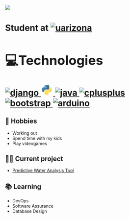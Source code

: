 <a href="https://www.linkedin.com/in/david-coulter2/" target="_blank" rel="noreferrer"> <img src="https://media.licdn.com/dms/image/C5616AQHl4rf69snr7g/profile-displaybackgroundimage-shrink_350_1400/0/1668798304279?e=1685577600&v=beta&t=7s14eQxCclJ2Ta_QELQbgRq7OJZzX94y7vxxBfKCi_Q" /> <a/>
<h1> Student at <a href="https://sie.engineering.arizona.edu/?gclid=CjwKCAjw5pShBhB_EiwAvmnNV0JTDraMG9h9brEokLd7TASLWxyrPacea3fFPSw9roqs007YE6KydBoC2goQAvD_BwE" target="_blank" rel="noreferrer"> <img src="https://brand.arizona.edu/sites/default/files/styles/uaqs_medium/public/ua_horiz_rgb_4.png?itok=T7TcQ02k" alt="uarizona" width ="100" height = "60"/> <a/>

## 💻Technologies
<a href="https://www.djangoproject.com/" target="_blank" rel="noreferrer"> <img src="https://cdn.jsdelivr.net/gh/devicons/devicon/icons/django/django-plain.svg" alt="django" width="40" height="40"/> </a>
<a href="https://www.python.org" target="_blank" rel="noreferrer"> <img src="https://raw.githubusercontent.com/devicons/devicon/master/icons/python/python-original.svg" alt="python" width="40" height="40"/> </a>
<a href="https://developer.mozilla.org/en-US/docs/Web/JavaScript" target="_blank" rel="noreferrer"> <img src="https://cdn.jsdelivr.net/gh/devicons/devicon/icons/java/java-original.svg" alt="java" width="40" height="40"/> </a>
<a href="https://cplusplus.com/" target="_blank" rel="noreferrer"> <img src="https://cdn.jsdelivr.net/gh/devicons/devicon/icons/cplusplus/cplusplus-original.svg" alt="cplusplus" width="40" height="40"/> </a>
<a href="https://getbootstrap.com/" target="_blank" rel="noreferrer"> <img src="https://cdn.jsdelivr.net/gh/devicons/devicon/icons/bootstrap/bootstrap-original.svg" alt="bootstrap" width="40" height="40"/> </a>
<a href="https://www.arduino.cc/" target="_blank" rel="noreferrer"> <img src="https://cdn.jsdelivr.net/gh/devicons/devicon/icons/arduino/arduino-original.svg" alt="arduino" width="40" height="40"/> </a>


## 📅 Hobbies
- Working out
- Spend time with my kids
- Play videogames

## 👨‍💻 Current project
- [Predictive Water Analysis Tool](https://github.com/David-Coulter/SIE498-Predictive-Water-Analysis-Tool)

## 📚 Learning
- DevOps
- Software Assurance
- Database Design
